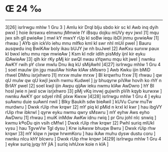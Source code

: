 # Œ 24 ‰
---
3]26] isrIrwgu mhlw 1 Gru 3 ] Amlu kir DrqI bIju sbdo kir sc
kI Awb inq dyih pwxI ] hoie ikrswxu eImwnu jMmwie lY iBsqu dojku mUVy
eyv jwxI ]1] mqu jwx sih glI pwieAw ] mwl kY mwxY rUp kI soBw iequ
ibDI jnmu gvwieAw ]1] rhwau ] AYb qin ickVo iehu mnu mIfko kml kI
swr nhI mUil pweI ] Bauru ausqwdu inq BwiKAw boly ikau bUJY jw nh
buJweI ]2] AwKxu sunxw paux kI bwxI iehu mnu rqw mwieAw ] Ksm kI
ndir idlih pisMdy ijnI kir eyku iDAwieAw ]3] qIh kir rKy pMj kir
swQI nwau sYqwnu mqu kit jweI ] nwnku AwKY rwih pY clxw mwlu Dnu ikq
kU sMijAwhI ]4]27] isrIrwgu mhlw 1 Gru 4 ] soeI maulw ijin jgu
mauilAw hirAw kIAw sMswro ] Awb Kwku ijin bMiD rhweI DMnu isrjxhwro
]1] mrxw mulw mrxw ] BI krqwrhu frxw ]1] rhwau ] qw qU mulw qw qU
kwjI jwxih nwmu KudweI ] jy bhuqyrw piVAw hovih ko rhY n BrIAY pweI
]2] soeI kwjI ijin Awpu qijAw ieku nwmu kIAw AwDwro ] hY BI hosI jwie
n jwsI scw isrjxhwro ]3] pMj vKq invwj gujwrih pVih kqyb kurwxw
] nwnku AwKY gor sdyeI rihE pIxw Kwxw ]4]28] isrIrwgu mhlw 1 Gru
4 ] eyku suAwnu duie suAwnI nwil ] Blky Baukih sdw bieAwil ] kUVu
Curw muTw murdwru ] Dwxk rUip rhw krqwr ]2] mY piq kI pMid n krxI
kI kwr ] hau ibgVY rUip rhw ibkrwl ] qyrw eyku nwmu qwry sMswru ] mY eyhw
Aws eyho AwDwru ]1] rhwau ] muiK inMdw AwKw idnu rwiq ] pr Gru johI
nIc snwiq ] kwmu k®oDu qin vsih cMfwl ] Dwxk rUip rhw krqwr ]2]
PwhI suriq mlUkI vysu ] hau TgvwVw TgI dysu ] Krw isAwxw bhuqw Bwru ]
Dwxk rUip rhw krqwr ]3] mY kIqw n jwqw hrwmKoru ] hau ikAw muhu dysw
dustu coru ] nwnku nIcu khY bIcwru ] Dwxk rUip rhw krqwr ]4]29]
isrIrwgu mhlw 1 Gru 4 ] eykw suriq jyqy hY jIA ] suriq ivhUxw koie n
kIA ]
####
